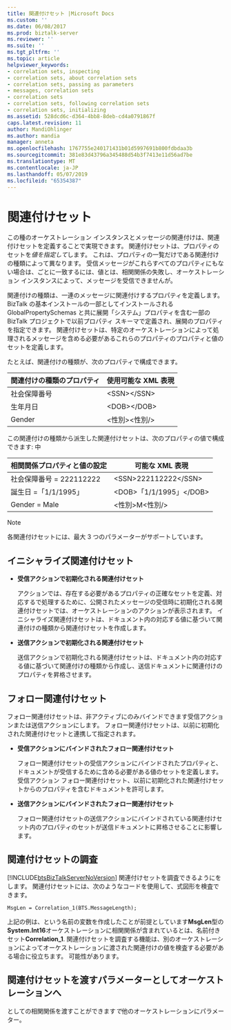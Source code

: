 ```yaml
---
title: 関連付けセット |Microsoft Docs
ms.custom: ''
ms.date: 06/08/2017
ms.prod: biztalk-server
ms.reviewer: ''
ms.suite: ''
ms.tgt_pltfrm: ''
ms.topic: article
helpviewer_keywords:
- correlation sets, inspecting
- correlation sets, about correlation sets
- correlation sets, passing as parameters
- messages, correlation sets
- correlation sets
- correlation sets, following correlation sets
- correlation sets, initializing
ms.assetid: 528dcd6c-d364-4bb8-8deb-cd4a0791867f
caps.latest.revision: 11
author: MandiOhlinger
ms.author: mandia
manager: anneta
ms.openlocfilehash: 1767755e240171431b01d5997691b800fdbdaa3b
ms.sourcegitcommit: 381e83d43796a345488d54b3f7413e11d56ad7be
ms.translationtype: MT
ms.contentlocale: ja-JP
ms.lasthandoff: 05/07/2019
ms.locfileid: "65354387"
---
```

# <a name="correlation-sets"></a>関連付けセット
この種のオーケストレーション インスタンスとメッセージの関連付けは、関連付けセットを定義することで実現できます。 関連付けセットは、プロパティのセットを*値を指定して*します。 これは、プロパティの一覧だけである関連付けの種類によって異なります。 受信メッセージがこれらすべてのプロパティにもない場合は、ごとに一致するには、値とは、相関関係の失敗し、オーケストレーション インスタンスによって、メッセージを受信できませんが。  
  
 関連付けの種類は、一連のメッセージに関連付けするプロパティを定義します。 BizTalk の基本インストールの一部としてインストールされる GlobalPropertySchemas と共に展開「システム」プロパティを含む一部の BizTalk プロジェクトで以前プロパティ スキーマで定義され、展開のプロパティを指定できます。 関連付けセットは、特定のオーケストレーションによって処理されるメッセージを含める必要があるこれらのプロパティのプロパティと値のセットを定義します。  
  
 たとえば、関連付けの種類が、次のプロパティで構成できます。  
  
|関連付けの種類のプロパティ|使用可能な XML 表現|  
|-------------------------------|---------------------------------|  
|社会保障番号|\<SSN\>\</SSN\>|  
|生年月日|\<DOB\>\</DOB\>|  
|Gender|\<性別\>\<性別/\>|  
  
 この関連付けの種類から派生した関連付けセットは、次のプロパティの値で構成できます: 中  
  
|相関関係プロパティと値の設定|可能な XML 表現|  
|-------------------------------------|---------------------------------|  
|社会保障番号 = 222112222|\<SSN\>222112222\</SSN\>|  
|誕生日 =「1/1/1995」|\<DOB\>「1/1/1995」\</DOB\>|  
|Gender = Male|\<性別\>M\<性別/\>|  
  
> [!NOTE]
>  各関連付けセットには、最大 3 つのパラメーターがサポートしています。  
  
## <a name="initializing-correlation-sets"></a>イニシャライズ関連付けセット  
  
-   **受信アクションで初期化される関連付けセット**  
  
     アクションでは、存在する必要があるプロパティの正確なセットを定義、対応するで処理するために、公開されたメッセージの受信時に初期化される関連付けセットでは、オーケストレーションのアクションが表示されます。 イニシャライズ関連付けセットは、ドキュメント内の対応する値に基づいて関連付けの種類から関連付けセットを作成します。  
  
-   **送信アクションで初期化される関連付けセット**  
  
     送信アクションで初期化される関連付けセットは、ドキュメント内の対応する値に基づいて関連付けの種類から作成し、送信ドキュメントに関連付けのプロパティを昇格させます。  
  
## <a name="following-correlation-sets"></a>フォロー関連付けセット  
 フォロー関連付けセットは、非アクティブにのみバインドできます受信アクションまたは送信アクションにします。 フォロー関連付けセットは、以前に初期化された関連付けセットと連携して指定されます。  
  
-   **受信アクションにバインドされたフォロー関連付けセット**  
  
     フォロー関連付けセットの受信アクションにバインドされたプロパティと、ドキュメントが受信するために含める必要がある値のセットを定義します。  受信アクション フォロー関連付けセット、以前に初期化された関連付けセットからのプロパティを含むドキュメントを許可します。  
  
-   **送信アクションにバインドされたフォロー関連付けセット**  
  
     フォロー関連付けセットの送信アクションにバインドされている関連付けセット内のプロパティのセットが送信ドキュメントに昇格させることに影響します。  
  
## <a name="inspecting-correlation-sets"></a>関連付けセットの調査  
 [!INCLUDE[btsBizTalkServerNoVersion](../includes/btsbiztalkservernoversion-md.md)] 関連付けセットを調査できるようにをします。 関連付けセットには、次のようなコードを使用して、式図形を検査できます。  
  
```  
MsgLen = Correlation_1(BTS.MessageLength);  
```  
  
 上記の例は、という名前の変数を作成したことが前提としています**MsgLen**型の**System.Int16**オーケストレーションに相関関係が含まれているとは、名前付きセット**Correlation_1**. 関連付けセットを調査する機能は、別のオーケストレーションによってオーケストレーションに渡された関連付けの値を検査する必要がある場合に役立ちます。 可能性があります。  
  
## <a name="passing-correlation-sets-as-parameters-to-orchestrations"></a>関連付けセットを渡すパラメーターとしてオーケストレーションへ  
 としての相関関係を渡すことができます*で*他のオーケストレーションにパラメーター。